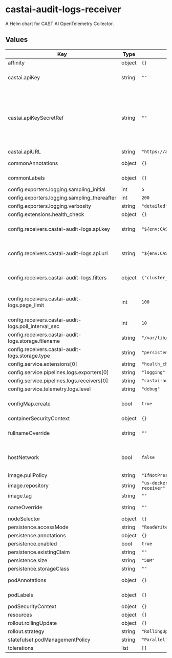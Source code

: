 # castai-audit-logs-receiver

A Helm chart for CAST AI OpenTelemetry Collector.

## Values

| Key | Type | Default | Description |
|-----|------|---------|-------------|
| affinity | object | `{}` |  |
| castai.apiKey | string | `""` | Token to be used for authorizing access to the CASTAI API. |
| castai.apiKeySecretRef | string | `""` | Name of secret with Token to be used for authorizing access to the API. apiKey and apiKeySecretRef are mutually exclusive. The referenced secret must provide the token in .data["CASTAI_API_KEY"]. |
| castai.apiURL | string | `"https://api.cast.ai"` | CASTAI public api url. |
| commonAnnotations | object | `{}` | Annotations to add to all resources. |
| commonLabels | object | `{}` | Labels to add to all resources. |
| config.exporters.logging.sampling_initial | int | `5` |  |
| config.exporters.logging.sampling_thereafter | int | `200` |  |
| config.exporters.logging.verbosity | string | `"detailed"` |  |
| config.extensions.health_check | object | `{}` |  |
| config.receivers.castai-audit-logs.api.key | string | `"${env:CASTAI_API_KEY}"` | Use CASTAI_API_KEY env variable to provide API Access Key. |
| config.receivers.castai-audit-logs.api.url | string | `"${env:CASTAI_API_URL}"` | Use CASTAI_API_URL env variable to override default API URL (https://api.cast.ai/). |
| config.receivers.castai-audit-logs.filters | object | `{"cluster_id":""}` | Optional configuration for filtering scraped audit logs |
| config.receivers.castai-audit-logs.page_limit | int | `100` | This parameter defines the max number of records returned from the backend in one page. |
| config.receivers.castai-audit-logs.poll_interval_sec | int | `10` | This parameter defines poll cycle in seconds. |
| config.receivers.castai-audit-logs.storage.filename | string | `"/var/lib/otelcol/file_storage/audit_logs_poll_data.json"` |  |
| config.receivers.castai-audit-logs.storage.type | string | `"persistent"` |  |
| config.service.extensions[0] | string | `"health_check"` |  |
| config.service.pipelines.logs.exporters[0] | string | `"logging"` |  |
| config.service.pipelines.logs.receivers[0] | string | `"castai-audit-logs"` |  |
| config.service.telemetry.logs.level | string | `"debug"` |  |
| configMap.create | bool | `true` | Specifies whether a configMap should be created. |
| containerSecurityContext | object | `{}` |  |
| fullnameOverride | string | `""` | Override the release name used for the full names of resources. |
| hostNetwork | bool | `false` | Host networking requested for this pod. Use the host's network namespace. |
| image.pullPolicy | string | `"IfNotPresent"` |  |
| image.repository | string | `"us-docker.pkg.dev/castai-hub/library/audit-logs-receiver"` |  |
| image.tag | string | `""` |  |
| nameOverride | string | `""` | Override the name of the chart. |
| nodeSelector | object | `{}` |  |
| persistence.accessMode | string | `"ReadWriteOnce"` |  |
| persistence.annotations | object | `{}` |  |
| persistence.enabled | bool | `true` |  |
| persistence.existingClaim | string | `""` |  |
| persistence.size | string | `"50M"` |  |
| persistence.storageClass | string | `""` |  |
| podAnnotations | object | `{}` | Annotations to be added to pods. |
| podLabels | object | `{}` | Labels to be added to pods. |
| podSecurityContext | object | `{}` |  |
| resources | object | `{}` |  |
| rollout.rollingUpdate | object | `{}` |  |
| rollout.strategy | string | `"RollingUpdate"` |  |
| statefulset.podManagementPolicy | string | `"Parallel"` |  |
| tolerations | list | `[]` |  |